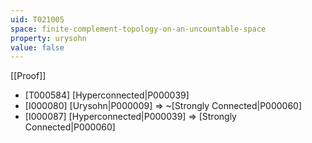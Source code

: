 ```yaml
---
uid: T021005
space: finite-complement-topology-on-an-uncountable-space
property: urysohn
value: false
---
```

[[Proof]]

* [T000584] [Hyperconnected|P000039]
* [I000080] [Urysohn|P000009] => ~[Strongly Connected|P000060]
* [I000087] [Hyperconnected|P000039] => [Strongly Connected|P000060]

